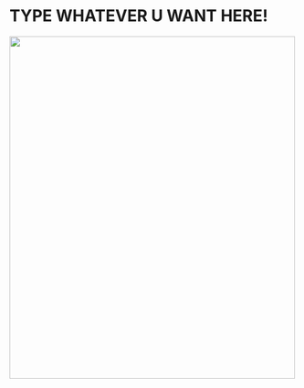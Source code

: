 <html>
    <h1> TYPE WHATEVER U WANT HERE! </h1>
    <img src="IMG_4726.jpg" style="width:500px;height:600px;"/>
</html>
